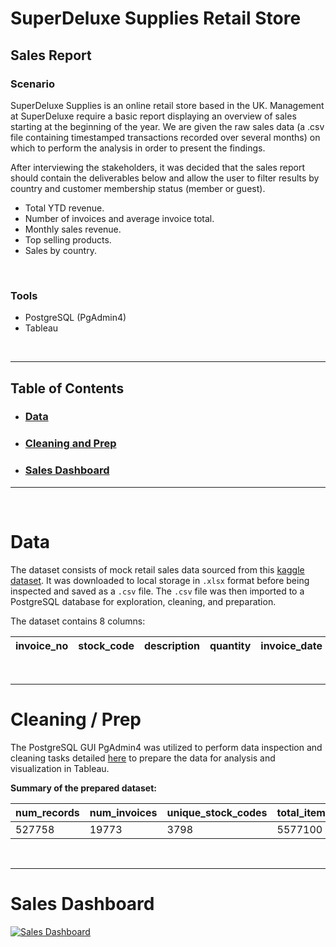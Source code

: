 # SuperDeluxe Supplies Retail Store 
## Sales Report

### Scenario

SuperDeluxe Supplies is an online retail store based in the UK. Management at SuperDeluxe require a basic report displaying an overview of sales starting at the beginning of the year. We are given the raw sales data (a .csv file containing timestamped transactions recorded over several months) on which to perform the analysis in order to present the findings.

After interviewing the stakeholders, it was decided that the sales report should contain the deliverables below and allow the user to filter results by country and customer membership status (member or guest).

* Total YTD revenue.
* Number of invoices and average invoice total.
* Monthly sales revenue.
* Top selling products.
* Sales by country.


<br>

### Tools
- PostgreSQL (PgAdmin4)
- Tableau

<br>

---

## Table of Contents
* ### [Data](https://github.com/sjlloyd07/portfolio_projects/tree/main/retail_sales#Data)
* ### [Cleaning and Prep](https://github.com/sjlloyd07/portfolio_projects/tree/main/retail_sales#Cleaning--Prep)
* ### [Sales Dashboard](https://github.com/sjlloyd07/portfolio_projects/tree/main/retail_sales#Sales-Dashboard)


----

<br>

# Data
The dataset consists of mock retail sales data sourced from this [kaggle dataset](https://www.kaggle.com/datasets/siddharththakkar26/online-retail-dataset). It was downloaded to local storage in `.xlsx` format before being inspected and saved as a `.csv` file. The `.csv` file was then imported to a PostgreSQL database for exploration, cleaning, and preparation.

The dataset contains 8 columns:

| invoice_no | stock_code | description | quantity | invoice_date        | unit_price | customer_id | country        |
|------------|------------|-------------|----------|---------------------|------------|-------------|----------------|

<br>

----

# Cleaning / Prep
The PostgreSQL GUI PgAdmin4 was utilized to perform data inspection and cleaning tasks detailed [here](./cleaning-prep2.md) to prepare the data for analysis and visualization in Tableau.

**Summary of the prepared dataset:**

| num_records | num_invoices | unique_stock_codes | total_items_sold | total_sales | num_customers | num_countries |
|-------------|--------------|--------------------|------------------|-------------|---------------|---------------|
| 527758      | 19773        | 3798               | 5577100          | 10271433.06 | 4335          | 38            |


<br>

----

# Sales Dashboard

<div class='tableauPlaceholder' id='viz1713212791963' style='position: relative'>
  <noscript>
    <a href='https://public.tableau.com/views/retail_sales_v2/SalesDashboard?:language=en-US&:sid=&:display_count=n&:origin=viz_share_link'>
      <img alt='Sales Dashboard ' src='https://public.tableau.com/static/images/re/retail_sales_v2/SalesDashboard/1_rss.png' style='border: none' />
    </a>

<br>

